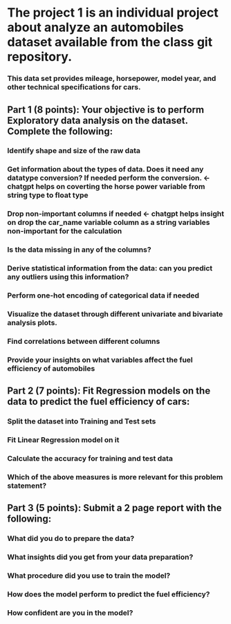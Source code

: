 # The project 1 is an individual project about analyze an automobiles dataset available from the class git repository.
### This data set provides mileage, horsepower, model year, and other technical specifications for cars.
## Part 1 (8 points): Your objective is to perform Exploratory data analysis on the dataset. Complete the following:
### Identify shape and size of the raw data
### Get information about the types of data. Does it need any datatype conversion? If needed perform the conversion. <- chatgpt helps on coverting the horse power variable from string type to float type
### Drop non-important columns if needed <- chatgpt helps insight on drop the car_name variable column as a string variables non-important for the calculation
### Is the data missing in any of the columns?
### Derive statistical information from the data: can you predict any outliers using this information?
### Perform one-hot encoding of categorical data if needed
### Visualize the dataset through different univariate and bivariate analysis plots.
### Find correlations between different columns
### Provide your insights on what variables affect the fuel efficiency of automobiles
## Part 2 (7 points): Fit Regression models on the data to predict the fuel efficiency of cars:
### Split the dataset into Training and Test sets
### Fit Linear Regression model on it
### Calculate the accuracy for training and test data
### Which of the above measures is more relevant for this problem statement?
## Part 3 (5 points): Submit a 2 page report with the following:
### What did you do to prepare the data?
### What insights did you get from your data preparation?
### What procedure did you use to train the model?
### How does the model perform to predict the fuel efficiency?
### How confident are you in the model?

